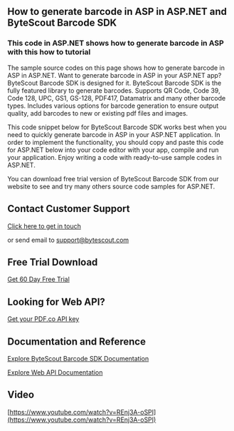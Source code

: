 ## How to generate barcode in ASP in ASP.NET and ByteScout Barcode SDK

### This code in ASP.NET shows how to generate barcode in ASP with this how to tutorial

The sample source codes on this page shows how to generate barcode in ASP in ASP.NET. Want to generate barcode in ASP in your ASP.NET app? ByteScout Barcode SDK is designed for it. ByteScout Barcode SDK is the fully featured library to generate barcodes. Supports QR Code, Code 39, Code 128, UPC, GS1, GS-128, PDF417, Datamatrix and many other barcode types. Includes various options for barcode generation to ensure output quality, add barcodes to new or existing pdf files and images.

This code snippet below for ByteScout Barcode SDK works best when you need to quickly generate barcode in ASP in your ASP.NET application. In order to implement the functionality, you should copy and paste this code for ASP.NET below into your code editor with your app, compile and run your application. Enjoy writing a code with ready-to-use sample codes in ASP.NET.

You can download free trial version of ByteScout Barcode SDK from our website to see and try many others source code samples for ASP.NET.

## Contact Customer Support

[Click here to get in touch](https://bytescout.zendesk.com/hc/en-us/requests/new?subject=ByteScout%20Barcode%20SDK%20Question)

or send email to [support@bytescout.com](mailto:support@bytescout.com?subject=ByteScout%20Barcode%20SDK%20Question) 

## Free Trial Download

[Get 60 Day Free Trial](https://bytescout.com/download/web-installer?utm_source=github-readme)

## Looking for Web API? 

[Get your PDF.co API key](https://pdf.co/documentation/api?utm_source=github-readme)

## Documentation and Reference

[Explore ByteScout Barcode SDK Documentation](https://bytescout.com/documentation/index.html?utm_source=github-readme)

[Explore Web API Documentation](https://pdf.co/documentation/api?utm_source=github-readme)

## Video

[https://www.youtube.com/watch?v=REnj3A-oSPI](https://www.youtube.com/watch?v=REnj3A-oSPI)